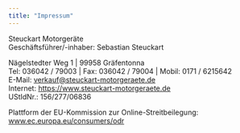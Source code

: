 ```yaml
---
title: "Impressum"
---
```


Steuckart Motorgeräte  
Geschäftsführer/-inhaber: Sebastian Steuckart

Nägelstedter Weg 1 | 99958 Gräfentonna  
Tel: 036042 / 79003 | Fax: 036042 / 79004 | Mobil: 0171 / 6215642  
E-Mail: verkauf@steuckart-motorgeraete.de  
Internet: https://www.steuckart-motorgeraete.de  
UStIdNr.: 156/277/06836

Plattform der EU-Kommission zur Online-Streitbeilegung: www.ec.europa.eu/consumers/odr
